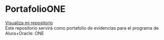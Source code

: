 # PortafolioONE

<a href="https://elyisusf2.github.io/Challenge-1-ONE-Encriptador/"> Visualiza mi repositorio </a><br>
Este repositorio servirá como portafolio de evidencias para el programa de Alura+Oracle: ONE
